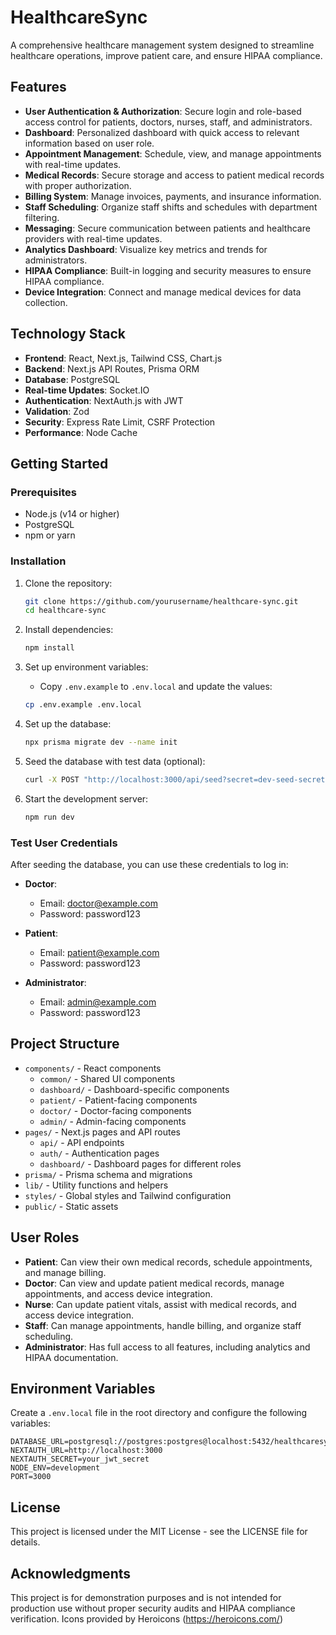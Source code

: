 # HealthcareSync

A comprehensive healthcare management system designed to streamline healthcare operations, improve patient care, and ensure HIPAA compliance.

## Features

- **User Authentication & Authorization**: Secure login and role-based access control for patients, doctors, nurses, staff, and administrators.
- **Dashboard**: Personalized dashboard with quick access to relevant information based on user role.
- **Appointment Management**: Schedule, view, and manage appointments with real-time updates.
- **Medical Records**: Secure storage and access to patient medical records with proper authorization.
- **Billing System**: Manage invoices, payments, and insurance information.
- **Staff Scheduling**: Organize staff shifts and schedules with department filtering.
- **Messaging**: Secure communication between patients and healthcare providers with real-time updates.
- **Analytics Dashboard**: Visualize key metrics and trends for administrators.
- **HIPAA Compliance**: Built-in logging and security measures to ensure HIPAA compliance.
- **Device Integration**: Connect and manage medical devices for data collection.

## Technology Stack

- **Frontend**: React, Next.js, Tailwind CSS, Chart.js
- **Backend**: Next.js API Routes, Prisma ORM
- **Database**: PostgreSQL
- **Real-time Updates**: Socket.IO
- **Authentication**: NextAuth.js with JWT
- **Validation**: Zod
- **Security**: Express Rate Limit, CSRF Protection
- **Performance**: Node Cache

## Getting Started

### Prerequisites

- Node.js (v14 or higher)
- PostgreSQL
- npm or yarn

### Installation

1. Clone the repository:
   ```bash
   git clone https://github.com/yourusername/healthcare-sync.git
   cd healthcare-sync
   ```

2. Install dependencies:
   ```bash
   npm install
   ```

3. Set up environment variables:
   - Copy `.env.example` to `.env.local` and update the values:
   ```bash
   cp .env.example .env.local
   ```

4. Set up the database:
   ```bash
   npx prisma migrate dev --name init
   ```

5. Seed the database with test data (optional):
   ```bash
   curl -X POST "http://localhost:3000/api/seed?secret=dev-seed-secret"
   ```

6. Start the development server:
   ```bash
   npm run dev
   ```

### Test User Credentials

After seeding the database, you can use these credentials to log in:

- **Doctor**:
  - Email: doctor@example.com
  - Password: password123

- **Patient**:
  - Email: patient@example.com
  - Password: password123

- **Administrator**:
  - Email: admin@example.com
  - Password: password123

## Project Structure

- `components/` - React components
  - `common/` - Shared UI components
  - `dashboard/` - Dashboard-specific components
  - `patient/` - Patient-facing components
  - `doctor/` - Doctor-facing components
  - `admin/` - Admin-facing components
- `pages/` - Next.js pages and API routes
  - `api/` - API endpoints
  - `auth/` - Authentication pages
  - `dashboard/` - Dashboard pages for different roles
- `prisma/` - Prisma schema and migrations
- `lib/` - Utility functions and helpers
- `styles/` - Global styles and Tailwind configuration
- `public/` - Static assets

## User Roles

- **Patient**: Can view their own medical records, schedule appointments, and manage billing.
- **Doctor**: Can view and update patient medical records, manage appointments, and access device integration.
- **Nurse**: Can update patient vitals, assist with medical records, and access device integration.
- **Staff**: Can manage appointments, handle billing, and organize staff scheduling.
- **Administrator**: Has full access to all features, including analytics and HIPAA documentation.

## Environment Variables

Create a `.env.local` file in the root directory and configure the following variables:
```
DATABASE_URL=postgresql://postgres:postgres@localhost:5432/healthcaresync_dev
NEXTAUTH_URL=http://localhost:3000
NEXTAUTH_SECRET=your_jwt_secret
NODE_ENV=development
PORT=3000
```

## License

This project is licensed under the MIT License - see the LICENSE file for details.

## Acknowledgments

This project is for demonstration purposes and is not intended for production use without proper security audits and HIPAA compliance verification.
Icons provided by Heroicons (https://heroicons.com/) 
